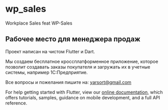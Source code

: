 # wp_sales

Workplace Sales feat WP-Sales

## Рабочее место для менеджера продаж

Проект написан на чистом Flutter и Dart.

Мы создаем бесплатное кроссплатформенное приложение, которое позволит создавать заказы покупателя и
загружать их в учетные системы, например 1С:Предприятие.

Все вопросы и пожелания пишите на: yarsort@gmail.com

For help getting started with Flutter, view our
[online documentation](https://flutter.dev/docs), which offers tutorials,
samples, guidance on mobile development, and a full API reference.
